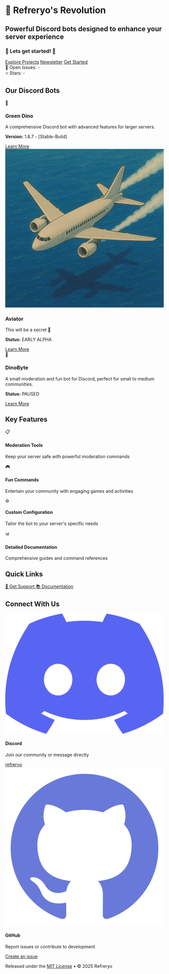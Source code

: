# <span class="dino-emoji">🦖</span> Refreryo's Revolution

<div class="intro-section">
  <h2 class="intro-title">Powerful Discord bots designed to enhance your server experience</h2>
  <h3 class="title">🦕 Lets get started! 🦖</h3>
  <div class="intro-actions">
    <a href="projects/" class="action-button primary-action">Explore Projects</a>
    <a href="changelogs/greendino-changelog/" class="action-button primary-action">Newsletter</a>
    <a href="docs/getting-started/" class="action-button primary-action">Get Started</a>
  </div>
  
  <div class="github-stats">
    <div class="stats-badge">
      <span class="stats-icon">🐛</span>
      <span class="stats-label">Open Issues:</span>
      <span class="stats-count">-</span>
    </div>
    <div class="stats-badge">
      <span class="stats-icon">⭐</span>
      <span class="stats-label">Stars:</span>
      <span class="stats-count">-</span>
    </div>
  </div>
</div>

## Our Discord Bots

<div class="bots-showcase">
  <div class="bot-card greendino">
    <div class="bot-icon">🦖</div>
    <div class="bot-content">
      <h3>Green Dino</h3>
      <p>A comprehensive Discord bot with advanced features for larger servers.</p>
      <p><strong>Version:</strong> <span class="badge stable">1.8.7 - [Stable-Build]</span></p>
      <a href="projects/greendino/" class="bot-button">Learn More</a>
    </div>
  </div>
  
  <div class="bot-card aviator">
    <div class="bot-icon">
      <img src="assets/images/Aviator.png" alt="Aviator" class="bot-image">
    </div>
    <div class="bot-content">
      <h3>Aviator</h3>
      <p>This will be a secret 🤫</p>
      <p><strong>Status:</strong> <span class="badge early-alpha">EARLY ALPHA</span></p>
      <a href="projects/aviator/" class="bot-button">Learn More</a>
    </div>
  </div>
  
  <div class="bot-card dinobyte">
    <div class="bot-icon">🦕</div>
    <div class="bot-content">
      <h3>DinoByte</h3>
      <p>A small moderation and fun bot for Discord, perfect for small to medium communities.</p>
      <p><strong>Status:</strong> <span class="badge paused">PAUSED</span></p>
      <a href="projects/dinobyte/" class="bot-button">Learn More</a>
    </div>
  </div>
</div>

## Key Features

<div class="features-grid-2x2">
  <div class="feature-box">
    <div class="feature-icon">📋</div>
    <h4>Moderation Tools</h4>
    <p>Keep your server safe with powerful moderation commands</p>
  </div>
  
  <div class="feature-box">
    <div class="feature-icon">🎮</div>
    <h4>Fun Commands</h4>
    <p>Entertain your community with engaging games and activities</p>
  </div>
  
  <div class="feature-box">
    <div class="feature-icon">⚙️</div>
    <h4>Custom Configuration</h4>
    <p>Tailor the bot to your server's specific needs</p>
  </div>
  
  <div class="feature-box">
    <div class="feature-icon">📊</div>
    <h4>Detailed Documentation</h4>
    <p>Comprehensive guides and command references</p>
  </div>
</div>

## Quick Links

<div class="quick-links">
    <a href="support/" class="quick-link-button support">
    <span>🛟</span> Get Support
  </a>
  
  <a href="docs/getting-started/" class="quick-link-button docs">
    <span>📚</span> Documentation
  </a>
</div>

## Connect With Us

<div class="contact-section">
  <div class="contact-card discord">
    <div class="contact-icon">
      <img src="assets/images/discord.png" alt="Discord" class="contact-image">
    </div>
    <div class="contact-info">
      <h4>Discord</h4>
      <p>Join our community or message directly</p>
      <a href="https://discord.gg/JA8VnRttNU" class="contact-link">refreryo</a>
    </div>
  </div>
  
  <div class="contact-card github">
    <div class="contact-icon">
      <img src="assets/images/github.png" alt="GitHub" class="contact-image">
    </div>
    <div class="contact-info">
      <h4>GitHub</h4>
      <p>Report issues or contribute to development</p>
      <a href="https://github.com/Refreryo/refreryo-revolution/issues" class="contact-link">Create an issue</a>
    </div>
  </div>
</div>

<div class="footer-note">
  <p>Released under the <a href="license/">MIT License</a> • © 2025 Refreryo</p>
</div>